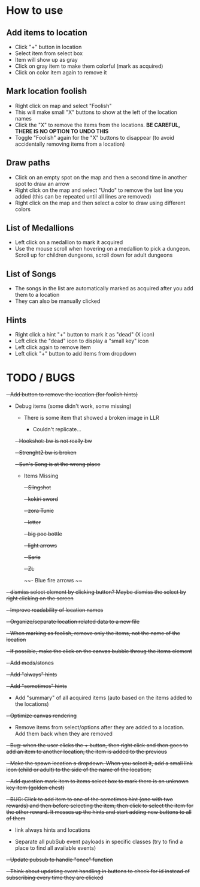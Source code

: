 # How to use
## Add items to location
- Click "+" button in location
- Select item from select box
- Item will show up as gray
- Click on gray item to make them colorful (mark as acquired)
- Click on color item again to remove it
## Mark location foolish
- Right click on map and select "Foolish"
- This will make small "X" buttons to show at the left of the location names
- Click the "X" to remove the items from the locations. **BE CAREFUL, THERE IS NO OPTION TO UNDO THIS**
- Toggle "Foolish" again for the "X" buttons to disappear (to avoid accidentally removing items from a location)
## Draw paths
- Click on an empty spot on the map and then a second time in another spot to draw an arrow
- Right click on the map and select "Undo" to remove the last line you added (this can be repeated until all lines are removed)
- Right click on the map and then select a color to draw using different colors
## List of Medallions
- Left click on a medallion to mark it acquired
- Use the mouse scroll when hovering on a medallion to pick a dungeon. Scroll up for children dungeons, scroll down for adult dungeons
## List of Songs
- The songs in the list are automatically marked as acquired after you add them to a location
- They can also be manually clicked
## Hints
- Right click a hint "+" button to mark it as "dead" (X icon)
- Left click the "dead" icon to display a "small key" icon
- Left click again to remove item
- Left click "+" button to add items from dropdown

# TODO / BUGS
~~- Add button to remove the location (for foolish hints)~~
- Debug items (some didn't work, some missing)
    - There is some item that showed a broken image in LLR
        
        - Couldn't replicate...
    
    ~~- Hookshot: bw is not really bw~~

    ~~- Strenght2 bw is broken~~

    ~~- Sun's Song is at the wrong place~~
  
    - Items Missing
  
        ~~- Slingshot~~
      
        ~~- kokiri sword~~
      
        ~~- zora Tunic~~
      
        ~~- letter~~
      
        ~~- big poe bottle~~
      
        ~~- light arrows~~
      
        ~~- Saria~~
      
        ~~- ZL~~

        ~~- Blue fire arrows ~~
      
~~- dismiss select element by clicking button? Maybe dismiss the select by right clicking on the screen~~

~~- Improve readability of location names~~

~~- Organize/separate location related data to a new file~~

~~- When marking as foolish, remove only the items, not the name of the location~~

~~- If possible, make the click on the canvas bubble throug the items element~~

~~- Add meds/stones~~

~~- Add "always" hints~~

~~- Add "sometimes" hints~~

- Add "summary" of all acquired items (auto based on the items added to the locations)

~~- Optimize canvas rendering~~

- Remove items from select/options after they are added to a location. Add them back when they are removed

~~- Bug: when the user clicks the + button, then right click and then goes to add an item to another location, the item is added to the previous~~

~~- Make the spawn location a dropdown. When you select it, add a small link icon (child or adult) to the side of the name of the location;~~

~~- Add question mark item to items select box to mark there is an unknown key item (golden chest)~~

~~- BUG: Click to add item to one of the sometimes hint (one with two rewards) and then before selecting the item, then click to select the item for the other reward. It messes up the hints and start adding new buttons to all of them~~

- link always hints and locations

- Separate all pubSub event payloads in specific classes (try to find a place to find all available events)

~~- Update pubsub to handle "once" function~~

~~- Think about updating event handling in buttons to check for id instead of subscribing every time they are clicked~~
